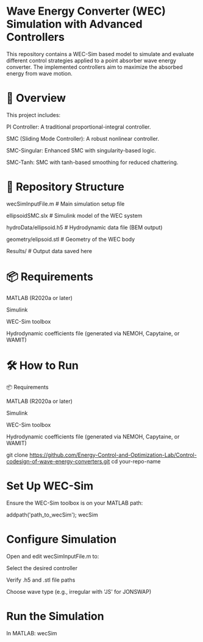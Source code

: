 # Wave Energy Converter (WEC) Simulation with Advanced Controllers
This repository contains a WEC-Sim based model to simulate and evaluate different control strategies applied to a point absorber wave energy converter. The implemented controllers aim to maximize the absorbed energy from wave motion.

# 🚀 Overview

This project includes:

PI Controller: A traditional proportional-integral controller.

SMC (Sliding Mode Controller): A robust nonlinear controller.

SMC-Singular: Enhanced SMC with singularity-based logic.

SMC-Tanh: SMC with tanh-based smoothing for reduced chattering.

# 📁 Repository Structure


wecSimInputFile.m          # Main simulation setup file

ellipsoidSMC.slx           # Simulink model of the WEC system

hydroData/ellipsoid.h5           # Hydrodynamic data file (BEM output)

geometry/elipsoid.stl           # Geometry of the WEC body

Results/                   # Output data saved here      


# 📦 Requirements

MATLAB (R2020a or later)

Simulink

WEC-Sim toolbox

Hydrodynamic coefficients file (generated via NEMOH, Capytaine, or WAMIT)

# 🛠️ How to Run

📦 Requirements

MATLAB (R2020a or later)

Simulink

WEC-Sim toolbox

Hydrodynamic coefficients file (generated via NEMOH, Capytaine, or WAMIT)

git clone https://github.com/Energy-Control-and-Optimization-Lab/Control-codesign-of-wave-energy-converters.git
cd your-repo-name

# Set Up WEC-Sim

Ensure the WEC-Sim toolbox is on your MATLAB path:

addpath('path_to_wecSim');
wecSim

# Configure Simulation

Open and edit wecSimInputFile.m to:

Select the desired controller

Verify .h5 and .stl file paths

Choose wave type (e.g., irregular with 'JS' for JONSWAP)

# Run the Simulation

In MATLAB:
wecSim
